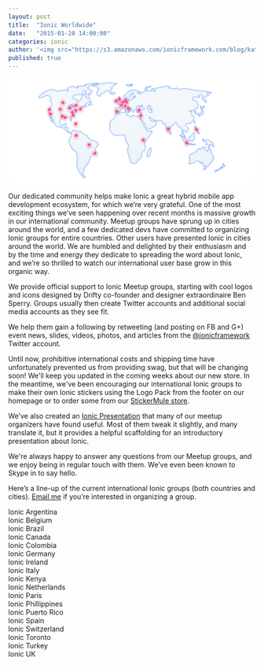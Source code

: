 ```yaml
---
layout: post
title:  "Ionic Worldwide"
date:   "2015-01-20 14:00:00"
categories: ionic
author: '<img src="https://s3.amazonaws.com/ionicframework.com/blog/katie-md.jpg" class="author-icon">Katie'
published: true
---
```


![Ionic Logos](/img/blog/community-header.png)

Our dedicated community helps make Ionic a great hybrid mobile app development ecosystem, for which we’re very grateful. One of the most exciting things we’ve seen happening over recent months is massive growth in our international community. Meetup groups have sprung up in cities around the world, and a few dedicated devs have committed to organizing Ionic groups for entire countries. Other users have presented Ionic in cities around the world. We are humbled and delighted by their enthusiasm and by the time and energy they dedicate to spreading the word about Ionic, and we’re so thrilled to watch our international user base grow in this organic way.

<!-- more --> 

We provide official support to Ionic Meetup groups, starting with cool logos and icons designed by Drifty co-founder and designer extraordinaire Ben Sperry. Groups usually then create Twitter accounts and additional social media accounts as they see fit. 

We help them gain a following by retweeting (and posting on FB and G+) event news, slides, videos, photos, and articles from the [@ionicframework](https://www.twitter.com/ionicframework) Twitter account.

Until now, prohibitive international costs and shipping time have unfortunately prevented us from providing swag, but that will be changing soon! We'll keep you updated in the coming weeks about our new store. In the meantime, we've been encouraging our international Ionic groups to make their own Ionic stickers using the Logo Pack from the footer on our homepage or to order some from our [StickerMule store](http://www.stickermule.com/user/1070630560/stickers).

We’ve also created an [Ionic Presentation](http://ionicframework.com/present-ionic/) that many of our meetup organizers have found useful. Most of them tweak it slightly, and many translate it, but it provides a helpful scaffolding for an introductory presentation about Ionic.

We're always happy to answer any questions from our Meetup groups, and we enjoy being in regular touch with them. We’ve even been known to Skype in to say hello.

Here’s a line-up of the current international Ionic groups (both countries and cities). [Email me](mailto:katie@drifty.com) if you’re interested in organizing a group.

Ionic Argentina<br>
Ionic Belgium<br>
Ionic Brazil<br>
Ionic Canada<br>
Ionic Colombia<br>
Ionic Germany<br>
Ionic Ireland<br>
Ionic Italy<br>
Ionic Kenya<br>
Ionic Netherlands<br>
Ionic Paris<br>
Ionic Phillippines<br>
Ionic Puerto Rico<br>
Ionic Spain<br>
Ionic Switzerland<br>
Ionic Toronto<br>
Ionic Turkey<br>
Ionic UK<br>




